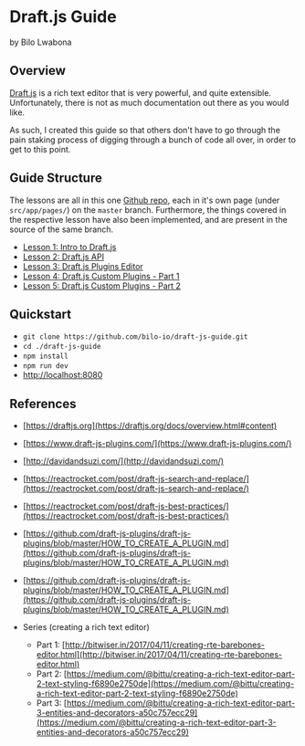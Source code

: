 # Draft.js Guide
by Bilo Lwabona

## Overview

[Draft.js](https://draftjs.org/) is a rich text editor that is very powerful, and quite extensible. Unfortunately, there is not as much documentation out there as you would like.

As such, I created this guide so that others don't have to go through the pain staking process of digging through a bunch of code all over, in order to get to this point.

## Guide Structure

The lessons are all in this one [Github repo](https://github.com/bilo-io/draft-js-guide), each in it's own page (under `src/app/pages/`) on the `master` branch. Furthermore, the things covered in the respective lesson have also been implemented, and are present in the source of the same branch.

- [Lesson 1: Intro to Draft.js](https://github.com/bilo-io/draft-js-guide/tree/master/src/app/pages/lesson1)
- [Lesson 2: Draft.js API](https://github.com/bilo-io/draft-js-guide/tree/master/src/app/pages/lesson2)
- [Lesson 3: Draft.js Plugins Editor](https://github.com/bilo-io/draft-js-guide/tree/master/src/app/pages/lesson3)
- [Lesson 4: Draft.js Custom Plugins - Part 1](https://github.com/bilo-io/draft-js-guide/tree/master/src/app/pages/lesson4)
- [Lesson 5: Draft.js Custom Plugins - Part 2](https://github.com/bilo-io/draft-js-guide/tree/master/src/app/pages/lesson5)

## Quickstart

- `git clone https://github.com/bilo-io/draft-js-guide.git`
- `cd ./draft-js-guide`
- `npm install`
- `npm run dev`
- [http://localhost:8080](http://localhost:8080)

## References

- [https://draftjs.org](https://draftjs.org/docs/overview.html#content)
- [https://www.draft-js-plugins.com/](https://www.draft-js-plugins.com/)
- [http://davidandsuzi.com/](http://davidandsuzi.com/)
- [https://reactrocket.com/post/draft-js-search-and-replace/](https://reactrocket.com/post/draft-js-search-and-replace/)
- [https://reactrocket.com/post/draft-js-best-practices/](https://reactrocket.com/post/draft-js-best-practices/)
- [https://github.com/draft-js-plugins/draft-js-plugins/blob/master/HOW_TO_CREATE_A_PLUGIN.md](https://github.com/draft-js-plugins/draft-js-plugins/blob/master/HOW_TO_CREATE_A_PLUGIN.md)
- [https://github.com/draft-js-plugins/draft-js-plugins/blob/master/HOW_TO_CREATE_A_PLUGIN.md](https://github.com/draft-js-plugins/draft-js-plugins/blob/master/HOW_TO_CREATE_A_PLUGIN.md)

- Series (creating a rich text editor)

    - Part 1: [http://bitwiser.in/2017/04/11/creating-rte-barebones-editor.html](http://bitwiser.in/2017/04/11/creating-rte-barebones-editor.html)
    - Part 2: [https://medium.com/@bittu/creating-a-rich-text-editor-part-2-text-styling-f6890e2750de](https://medium.com/@bittu/creating-a-rich-text-editor-part-2-text-styling-f6890e2750de)
    - Part 3: [https://medium.com/@bittu/creating-a-rich-text-editor-part-3-entities-and-decorators-a50c757ecc29](https://medium.com/@bittu/creating-a-rich-text-editor-part-3-entities-and-decorators-a50c757ecc29)